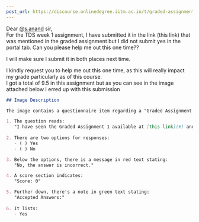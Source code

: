 ```yaml
---
post_url: https://discourse.onlinedegree.iitm.ac.in/t/graded-assignment-1-submission-not-shown/165396/11
---
```

Dear [@s.anand](/u/s.anand) sir,  
For the TDS week 1 assignment, I have submitted it in the link (this link) that was mentioned in the graded assignment but I did not submit yes in the portal tab. Can you please help me out this one time??

I will make sure I submit it in both places next time.

I kindly request you to help me out this one time, as this will really impact my grade particularly as of this course.  
I got a total of 9.5 in this assignment but as you can see in the image attached below I erred up with this submission  

```markdown
## Image Description

The image contains a questionnaire item regarding a "Graded Assignment 1." It is structured as follows:

1. The question reads: 
   "I have seen the Graded Assignment 1 available at [this link](#) and have attempted it."
   
2. There are two options for responses:
   - ( ) Yes
   - ( ) No

3. Below the options, there is a message in red text stating:
   "No, the answer is incorrect."

4. A score section indicates:
   "Score: 0"

5. Further down, there's a note in green text stating:
   "Accepted Answers:"
   
6. It lists:
   - Yes
```